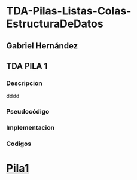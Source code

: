 # TDA-Pilas-Listas-Colas-EstructuraDeDatos
## Gabriel Hernández

## TDA PILA 1

### Descripcion 
dddd

### Pseudocódigo 

### Implementacion 

### Codigos
[Pila1 ](https://github.com/GABOHDEZ2001/TDAS/tree/main/ProgramasConTDA/src/Pila1)
==========================================================================================================================
